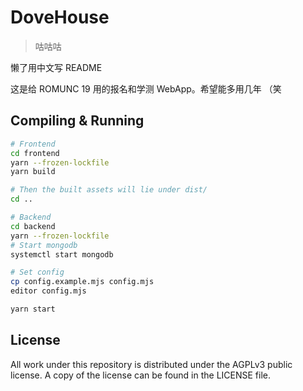 # DoveHouse

> 咕咕咕

懒了用中文写 README

这是给 ROMUNC 19 用的报名和学测 WebApp。希望能多用几年 （笑

## Compiling & Running

```bash
# Frontend
cd frontend
yarn --frozen-lockfile
yarn build

# Then the built assets will lie under dist/
cd ..

# Backend
cd backend
yarn --frozen-lockfile
# Start mongodb
systemctl start mongodb

# Set config
cp config.example.mjs config.mjs
editor config.mjs

yarn start
```

## License
All work under this repository is distributed under the AGPLv3 public license. A copy of the license can be found in the LICENSE file.
